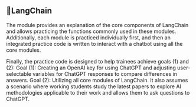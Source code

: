 ## LangChain

The module provides an explanation of the core components of LangChain and allows practicing the functions commonly used in these modules. Additionally, each module is practiced individually first, and then an integrated practice code is written to interact with a chatbot using all the core modules.

Finally, the practice code is designed to help trainees achieve goals (1) and (2):
Goal (1): Creating an OpenAI key for using ChatGPT and adjusting user-selectable variables for ChatGPT responses to compare differences in answers.
Goal (2): Utilizing all core modules of LangChain. It also assumes a scenario where working students study the latest papers to explore AI methodologies applicable to their work and allows them to ask questions to ChatGPT.
